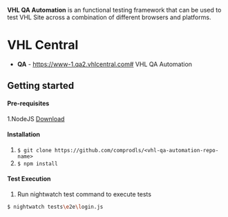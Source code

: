 **VHL QA Automation** is an functional testing framework that can be used to test VHL Site across a combination of different browsers and platforms.

# VHL Central
* **QA** -  https://www-1.qa2.vhlcentral.com# VHL QA Automation

## Getting started

#### Pre-requisites
1.NodeJS [Download](https://nodejs.org/en/download/)

#### Installation
1. `$ git clone https://github.com/comprodls/<vhl-qa-automation-repo-name>`
2. `$ npm install`

#### Test Execution
1. Run nightwatch test command to execute tests
```sh
$ nightwatch tests\e2e\login.js
```
